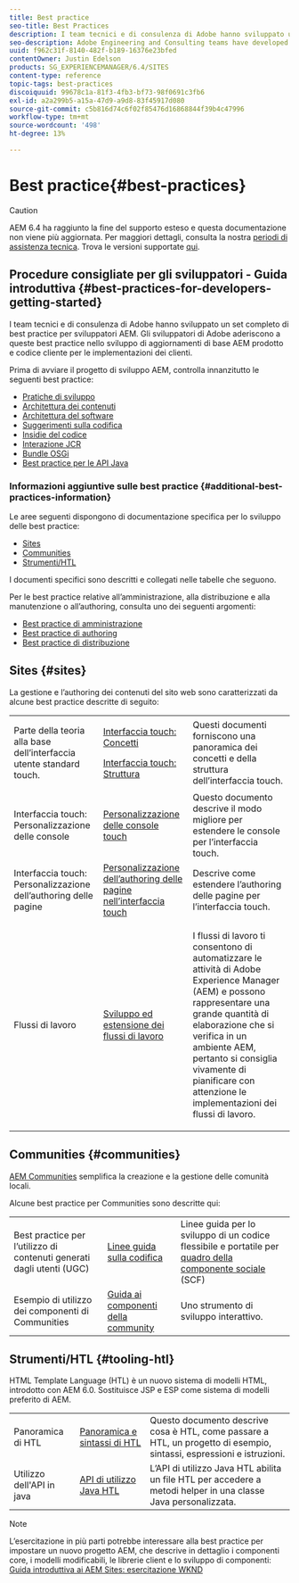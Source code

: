 ```yaml
---
title: Best practice
seo-title: Best Practices
description: I team tecnici e di consulenza di Adobe hanno sviluppato un set completo di best practice per sviluppatori AEM
seo-description: Adobe Engineering and Consulting teams have developed a comprehensive set of best practices for AEM developers
uuid: f962c31f-8140-482f-b189-16376e23bfed
contentOwner: Justin Edelson
products: SG_EXPERIENCEMANAGER/6.4/SITES
content-type: reference
topic-tags: best-practices
discoiquuid: 99678c1a-81f3-4fb3-bf73-98f0691c3fb6
exl-id: a2a299b5-a15a-47d9-a9d8-83f45917d080
source-git-commit: c5b816d74c6f02f85476d16868844f39b4c47996
workflow-type: tm+mt
source-wordcount: '498'
ht-degree: 13%

---
```


# Best practice{#best-practices}

>[!CAUTION]
>
>AEM 6.4 ha raggiunto la fine del supporto esteso e questa documentazione non viene più aggiornata. Per maggiori dettagli, consulta la nostra [periodi di assistenza tecnica](https://helpx.adobe.com/it/support/programs/eol-matrix.html). Trova le versioni supportate [qui](https://experienceleague.adobe.com/docs/).

## Procedure consigliate per gli sviluppatori - Guida introduttiva {#best-practices-for-developers-getting-started}

I team tecnici e di consulenza di Adobe hanno sviluppato un set completo di best practice per sviluppatori AEM. Gli sviluppatori di Adobe aderiscono a queste best practice nello sviluppo di aggiornamenti di base AEM prodotto e codice cliente per le implementazioni dei clienti.

Prima di avviare il progetto di sviluppo AEM, controlla innanzitutto le seguenti best practice:

* [Pratiche di sviluppo](/help/sites-developing/development-practices.md)
* [Architettura dei contenuti](/help/sites-developing/content-architecture.md)
* [Architettura del software](/help/sites-developing/software-architecture.md)
* [Suggerimenti sulla codifica](/help/sites-developing/coding-tips.md)
* [Insidie del codice](/help/sites-developing/code-pitfalls.md)
* [Interazione JCR](/help/sites-developing/jcr-integration.md)
* [Bundle OSGi](/help/sites-developing/osgi-bundles.md)
* [Best practice per le API Java](https://experienceleague.adobe.com/docs/experience-manager-learn/foundation/development/understand-java-api-best-practices.html)

### Informazioni aggiuntive sulle best practice {#additional-best-practices-information}

Le aree seguenti dispongono di documentazione specifica per lo sviluppo delle best practice:

* [Sites](#sites)
* [Communities](/help/sites-developing/best-practices.md#communities)
* [Strumenti/HTL](/help/sites-developing/best-practices.md#tooling-htl)

I documenti specifici sono descritti e collegati nelle tabelle che seguono.

Per le best practice relative all’amministrazione, alla distribuzione e alla manutenzione o all’authoring, consulta uno dei seguenti argomenti:

* [Best practice di amministrazione](/help/sites-administering/administer-best-practices.md)
* [Best practice di authoring](/help/sites-authoring/best-practices.md)
* [Best practice di distribuzione](/help/sites-deploying/best-practices.md)

## Sites {#sites}

La gestione e l’authoring dei contenuti del sito web sono caratterizzati da alcune best practice descritte di seguito:

<table> 
 <tbody>
  <tr>
   <td>Parte della teoria alla base dell’interfaccia utente standard touch.</td> 
   <td><p><a href="/help/sites-developing/touch-ui-concepts.md">Interfaccia touch: Concetti</a></p> <p><a href="/help/sites-developing/touch-ui-structure.md">Interfaccia touch: Struttura</a></p> </td> 
   <td>Questi documenti forniscono una panoramica dei concetti e della struttura dell’interfaccia touch.</td> 
  </tr>
  <tr>
   <td>Interfaccia touch: Personalizzazione delle console </td> 
   <td><a href="/help/sites-developing/customizing-consoles-touch.md">Personalizzazione delle console touch</a></td> 
   <td>Questo documento descrive il modo migliore per estendere le console per l’interfaccia touch.</td> 
  </tr>
  <tr>
   <td>Interfaccia touch: Personalizzazione dell’authoring delle pagine</td> 
   <td><a href="/help/sites-developing/customizing-page-authoring-touch.md">Personalizzazione dell’authoring delle pagine nell’interfaccia touch</a></td> 
   <td>Descrive come estendere l’authoring delle pagine per l’interfaccia touch.</td> 
  </tr>
  <tr>
   <td>Flussi di lavoro</td> 
   <td><a href="/help/sites-developing/workflows-best-practices.md">Sviluppo ed estensione dei flussi di lavoro</a></td> 
   <td><p>I flussi di lavoro ti consentono di automatizzare le attività di Adobe Experience Manager (AEM) e possono rappresentare una grande quantità di elaborazione che si verifica in un ambiente AEM, pertanto si consiglia vivamente di pianificare con attenzione le implementazioni dei flussi di lavoro.</p> </td> 
  </tr>
 </tbody>
</table>

## Communities {#communities}

[AEM Communities](/help/communities/overview.md) semplifica la creazione e la gestione delle comunità locali.

Alcune best practice per Communities sono descritte qui:

|  |  |  |
|---|---|---|
| Best practice per l’utilizzo di contenuti generati dagli utenti (UGC) | [Linee guida sulla codifica](/help/communities/code-guide.md) | Linee guida per lo sviluppo di un codice flessibile e portatile per [quadro della componente sociale](/help/communities/scf.md) (SCF) |
| Esempio di utilizzo dei componenti di Communities | [Guida ai componenti della community](/help/communities/components-guide.md) | Uno strumento di sviluppo interattivo. |

## Strumenti/HTL {#tooling-htl}

HTML Template Language (HTL) è un nuovo sistema di modelli HTML, introdotto con AEM 6.0. Sostituisce JSP e ESP come sistema di modelli preferito di AEM.

|  |  |  |
|---|---|---|
| Panoramica di HTL | [Panoramica e sintassi di HTL](https://helpx.adobe.com/experience-manager/htl/user-guide.html) | Questo documento descrive cosa è HTL, come passare a HTL, un progetto di esempio, sintassi, espressioni e istruzioni. |
| Utilizzo dell&#39;API in java | [API di utilizzo Java HTL](https://helpx.adobe.com/experience-manager/htl/using/use-api.html) | L’API di utilizzo Java HTL abilita un file HTL per accedere a metodi helper in una classe Java personalizzata. |

>[!NOTE]
>
>L’esercitazione in più parti potrebbe interessare alla best practice per impostare un nuovo progetto AEM, che descrive in dettaglio i componenti core, i modelli modificabili, le librerie client e lo sviluppo di componenti:\
>[Guida introduttiva ai AEM Sites: esercitazione WKND](https://helpx.adobe.com/experience-manager/kt/sites/using/getting-started-wknd-tutorial-develop.html)
